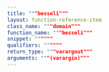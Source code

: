 ```yaml
---
title: """besseli"""
layout: function-reference-item
class_name: """domain"""
function_name: """besseli"""
snippet: """"""
qualifiers: """"""
return_type: """varargout"""
arguments: """(varargin)"""
---
```


